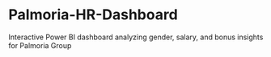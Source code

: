 # Palmoria-HR-Dashboard
Interactive Power BI dashboard analyzing gender, salary, and bonus insights for Palmoria Group
